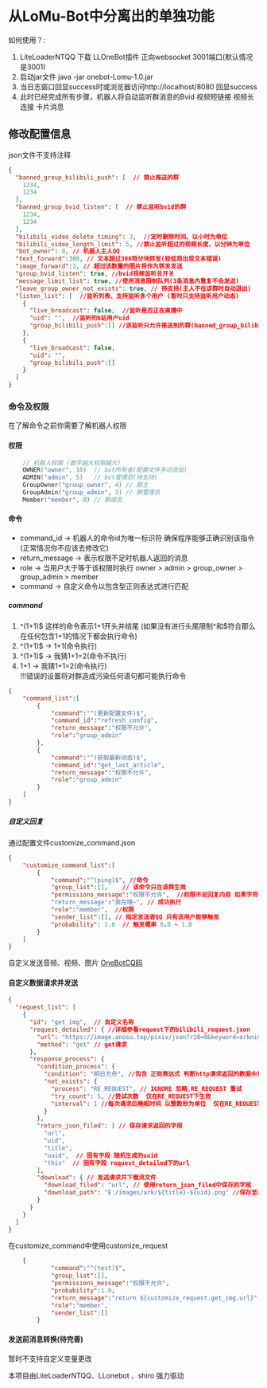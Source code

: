 # 从LoMu-Bot中分离出的单独功能

如何使用？:

1. LiteLoaderNTQQ 下载 LLOneBot插件 正向websocket 3001端口(默认情况是3001)
2. 启动jar文件 java -jar onebot-Lomu-1.0.jar
3. 当日志窗口回显success时或浏览器访问http://localhost/8080 回显success
4. 此时已经完成所有步骤，机器人将自动监听群消息的Bvid 视频短链接 视频长连接 卡片消息

## 修改配置信息
json文件不支持注释
````json
{
  "banned_group_bilibili_push": [  // 禁止推送的群
    1234,
    1234
  ],
  "banned_group_bvid_listen": [  // 禁止监听bvid的群
    1234,
    1234
  ],
  "bilibili_video_delete_timing": 3,  //定时删除时间、以小时为单位
  "bilibili_video_length_limit": 5, //禁止监听超过的视频长度、以分钟为单位
  "bot_owner": 0, // 机器人主人QQ
  "text_forward":300, // 文本超过300将分块转发(较低将出现文本错误)
  "image_forward":3, // 超过该数量的图片将作为转发发送
  "group_bvid_listen": true, //bvid视频监听总开关
  "message_limit_list": true, //使用消息限制队列(3条消息内重复不会发送)
  "leave_group_owner_not_exists": true, // 待支持(主人不在该群时自动退出)
  "listen_list": [  //监听列表、支持监听多个用户 (暂时只支持监听用户动态)
    {
      "live_broadcast": false,  //监听是否正在直播中
      "uid": "",  //监听的b站用户uid
      "group_bilibili_push":[] //该监听只允许推送到的群(banned_group_bilibili_push字段无法对其限制)
    },
    {  
      "live_broadcast": false,  
      "uid": "",
      "group_bilibili_push":[]
    }
  ]
}
````


### 命令及权限

在了解命令之前你需要了解机器人权限
#### 权限
````kotlin
    // 机器人权限 (数字越大权限越大) 
    OWNER("owner", 10)  // bot所有者(配置文件手动添加)
    ADMIN("admin", 5)   // bot管理员(待支持)
    GroupOwner("group_owner", 4) // 群主
    GroupAdmin("group_admin", 3) // 群管理员
    Member("member", 0) // 群成员
````
#### 命令
* command_id -> 机器人的命令id为唯一标识符 确保程序能够正确识别该指令(正常情况你不应该去修改它)    
* return_message -> 表示权限不足时机器人返回的消息
* role   -> 当用户大于等于该权限时执行 owner > admin > group_owner > group_admin > member
* command -> 自定义命令以包含型正则表达式进行匹配

##### command
1. ^(1+1)$  这样的命令表示1+1开头并结尾 (如果没有进行头尾限制^和\$符合那么在任何包含1+1的情况下都会执行命令)     
2. ^(1+1)$   ->  1+1(命令执行)      
3. ^(1+1)$   ->  我猜1+1=2(命令不执行)      
4. 1+1   ->  我猜1+1=2(命令执行)     
!!!错误的设置将对群造成污染任何语句都可能执行命令      
````json
{
	"command_list":[
		{
			"command":"^(更新配置文件)$", 
			"command_id":"refresh_config",
			"return_message":"权限不允许",
			"role":"group_admin"
		},
		{
			"command":"^(获取最新动态)$",
			"command_id":"get_last_article",
			"return_message":"权限不允许",
			"role":"group_admin"
		}
	]
}
````

##### 自定义回复
通过配置文件customize_command.json
````json
{
	"customize_command_list":[
		{
			"command":"^(ping)$", //命令
			"group_list":[],    // 该命令只在该群生效
			"permissions_message":"权限不允许",  //权限不足回复内容 如果字符串为空"permissions_message":"" 表示不回复
			"return_message":"我在哦~", // 成功执行
			"role":"member",  //权限
			"sender_list":[], // 指定发送者QQ 只有该用户能够触发 
			"probability": 1.0  // 触发概率 0.0 ~ 1.0
		}
	]
}
````


自定义发送音频、视频、图片 [OneBotCQ码](https://283375.github.io/onebot_v11_vitepress/message/segment.html#%E7%BA%AF%E6%96%87%E6%9C%AC)

#### 自定义数据请求并发送
````json
{
  "request_list": [
    {
      "id": "get_img",  // 自定义名称
      "request_detailed": { //详细参看request下的bilibili_request.json
        "url": "https://image.anosu.top/pixiv/json?r18=0&keyword=arknights",  //请求url
        "method": "get" // get请求
      },
      "response_process": {
        "condition_process": {
          "condition": "明日方舟", //包含 正则表达式 判断http请求返回的数据中是否包含明日方舟字符
          "not_exists": {
            "process": "RE_REQUEST", // IGNORE 忽略,RE_REQUEST 重试
            "try_count": 5, //尝试次数  仅在RE_REQUEST下生效
            "interval": 1 //每次请求后睡眠时间 以整数秒为单位  仅在RE_REQUEST下生效
          }
        },
        "return_json_filed": [ // 保存请求返回的字段
          "url", 
          "uid",
          "title",
          "uuid",  // 固有字段 随机生成的uuid
          "this"  // 固有字段 request_detailed下的url
        ],
        "download": { // 发送请求并下载流文件
          "download_filed": "url", // 使用return_json_filed中保存的字段
          "download_path": "E:/images/ark/${title}-${uid}.png" //保存至本地  ${title}使用return_json_filed中保存的字段
        }
      }
    }
  ]
}
````

在customize_command中使用customize_request
````json
	{
			"command":"^(test)$",
			"group_list":[],
			"permissions_message":"权限不允许",
			"probability":1.0,
			"return_message":"return ${customize_request.get_img.url}", // 使用customize_request中id为get_img字段为url
			"role":"member",
			"sender_list":[]
		}
````

#### 发送前消息转换(待完善)
暂时不支持自定义变量更改 



本项目由LiteLoaderNTQQ、LLonebot 、shiro 强力驱动

